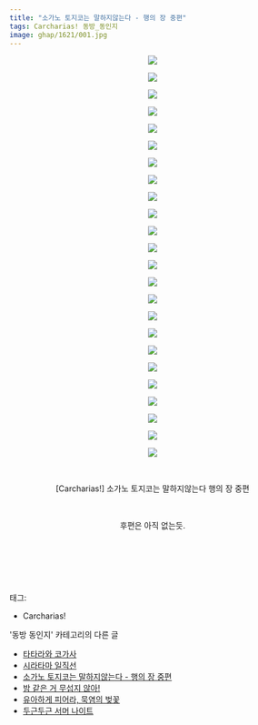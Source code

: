 ```yaml
---
title: "소가노 토지코는 말하지않는다 - 행의 장 중편"
tags: Carcharias! 동방_동인지
image: ghap/1621/001.jpg
---
```

<div class="article">
<p style="text-align: center; clear: none; float: none;"><img src="{{ site.nasurl }}/ghap/1621/001.jpg"/></p>
<p style="text-align: center; clear: none; float: none;"><img src="{{ site.nasurl }}/ghap/1621/002.jpg"/></p>
<p style="text-align: center; clear: none; float: none;"><img src="{{ site.nasurl }}/ghap/1621/003.jpg"/></p>
<p style="text-align: center; clear: none; float: none;"><img src="{{ site.nasurl }}/ghap/1621/004.jpg"/></p>
<p style="text-align: center; clear: none; float: none;"><img src="{{ site.nasurl }}/ghap/1621/005.jpg"/></p>
<p style="text-align: center; clear: none; float: none;"><img src="{{ site.nasurl }}/ghap/1621/006.jpg"/></p>
<p style="text-align: center; clear: none; float: none;"><img src="{{ site.nasurl }}/ghap/1621/007.jpg"/></p>
<p style="text-align: center; clear: none; float: none;"><img src="{{ site.nasurl }}/ghap/1621/008.jpg"/></p>
<p style="text-align: center; clear: none; float: none;"><img src="{{ site.nasurl }}/ghap/1621/009.jpg"/></p>
<p style="text-align: center; clear: none; float: none;"><img src="{{ site.nasurl }}/ghap/1621/010.jpg"/></p>
<p style="text-align: center; clear: none; float: none;"><img src="{{ site.nasurl }}/ghap/1621/011.jpg"/></p>
<p style="text-align: center; clear: none; float: none;"><img src="{{ site.nasurl }}/ghap/1621/012.jpg"/></p>
<p style="text-align: center; clear: none; float: none;"><img src="{{ site.nasurl }}/ghap/1621/013.jpg"/></p>
<p style="text-align: center; clear: none; float: none;"><img src="{{ site.nasurl }}/ghap/1621/014.jpg"/></p>
<p style="text-align: center; clear: none; float: none;"><img src="{{ site.nasurl }}/ghap/1621/015.jpg"/></p>
<p style="text-align: center; clear: none; float: none;"><img src="{{ site.nasurl }}/ghap/1621/016.jpg"/></p>
<p style="text-align: center; clear: none; float: none;"><img src="{{ site.nasurl }}/ghap/1621/017.jpg"/></p>
<p style="text-align: center; clear: none; float: none;"><img src="{{ site.nasurl }}/ghap/1621/018.jpg"/></p>
<p style="text-align: center; clear: none; float: none;"><img src="{{ site.nasurl }}/ghap/1621/019.jpg"/></p>
<p style="text-align: center; clear: none; float: none;"><img src="{{ site.nasurl }}/ghap/1621/020.jpg"/></p>
<p style="text-align: center; clear: none; float: none;"><img src="{{ site.nasurl }}/ghap/1621/021.jpg"/></p>
<p style="text-align: center; clear: none; float: none;"><img src="{{ site.nasurl }}/ghap/1621/022.jpg"/></p>
<p style="text-align: center; clear: none; float: none;"><img src="{{ site.nasurl }}/ghap/1621/023.jpg"/></p>
<p style="text-align: center; clear: none; float: none;"><img src="{{ site.nasurl }}/ghap/1621/024.jpg"/></p>
<p style="text-align: center; clear: none; float: none;"><br/></p>
<p style="text-align: center; clear: none; float: none;">[Carcharias!] 소가노 토지코는 말하지않는다 행의 장 중편</p>
<p style="text-align: center; clear: none; float: none;"><br/></p>
<p style="text-align: center; clear: none; float: none;">후편은 아직 없는듯.</p>
<p><br/></p>
<p><br/></p>
<p><br/></p>
</div><div class="tagTrail">
<p>태그: </p>
<ul>
<li>Carcharias!</li>
</ul>
</div><div class="another">
<p>'동방 동인지' 카테고리의 다른 글</p>
<ul>
<li><a href="/2016-08-16-ghap_1623">타타라와 코가사</a></li>
<li><a href="/2016-08-16-ghap_1622">시라타마 일직선</a></li>
<li><a href="/2016-08-16-ghap_1621">소가노 토지코는 말하지않는다 - 행의 장 중편</a></li>
<li><a href="/2016-08-16-ghap_1620">밤 같은 거 무섭지 않아!</a></li>
<li><a href="/2016-08-16-ghap_1618">유아하게 피어라, 묵염의 벚꽃</a></li>
<li><a href="/2016-08-16-ghap_1617">두근두근 서머 나이트</a></li>
</ul>
</div><div class="cb_module cb_fluid">
<div class="cb_wrt cb_profile">
</div><!-- commentList close -->
</div>